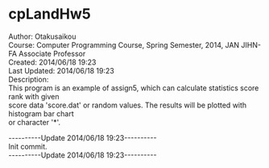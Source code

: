 cpLandHw5
=========
Author: Otakusaikou <br>
Course: Computer Programming Course, Spring Semester, 2014, JAN JIHN-FA Associate Professor <br>
Created: 2014/06/18 19:23 <br>
Last Updated: 2014/06/18 19:23 <br>
Description: <br>
This program is an example of assign5, which can calculate statistics score rank with given <br>
score data 'score.dat' or random values. The results will be plotted with histogram bar chart  <br>
or character '*'. <br>

----------Update 2014/06/18 19:23---------- <br>
Init commit. <br>
----------Update 2014/06/18 19:23---------- <br>
